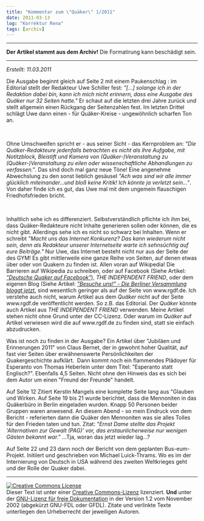 ```yaml
---
title: "Kommentar zum \"Quäker\" 1/2011"
date: 2011-03-13
log: "Korrektur Rena"
tags: [archiv]
---
```

<hr><b>Der Artikel stammt aus dem Archiv!</b> Die Formatirung kann beschädigt sein.<hr>
<address>Erstellt: 11.03.2011</address>
<p>Die Ausgabe beginnt gleich auf Seite 2 mit einem Paukenschlag : im Editorial stellt der Redakteur Uwe Schiller fest: <i>&quot;[...] solange ich in der Redaktion dabei bin, kann ich mich nicht erinnern, dass eine Ausgabe des Qu&auml;ker nur 32 Seiten hatte.&quot;</i> Er schaut auf die letzten drei Jahre zur&uuml;ck und stellt allgemein einen R&uuml;ckgang der Seitenzahlen fest. Im letzten Drittel schl&auml;gt Uwe dann einen - f&uuml;r Qu&auml;ker-Kreise - ungew&ouml;hnlich scharfen Ton an. </p>
<!--break-->
<p>&nbsp;</p>
<p>Ohne Umschweifen spricht er  - aus seiner Sicht - das Kernproblem an: <i>&quot;Die Qu&auml;ker-Redakteure jedenfalls betrachten es nicht als ihre Aufgabe, mit Notitzblock, Bleistift und Kamera von (Qu&auml;ker-)Veranstaltung zu (Qu&auml;ker-)Veranstaltung zu eilen oder wissenschaftliche Abhandlungen zu verfassen.&quot;</i>. Das sind doch mal ganz neue T&ouml;ne! Eine angenehme Abwechslung zu den sonst lieblich ges&auml;usel <i>&quot;Ach was sind wir alle immer gl&uuml;cklich miteinander...und blo&szlig; keine Kritik! Ich k&ouml;nnte ja verletzt sein...&quot;</i>. Von daher finde ich es gut, das Uwe mal mit dem ungemein flauschigen Friedhofsfrieden bricht.</p>
<p>&nbsp;</p>
<p>Inhaltlich sehe ich es differenziert. Selbstverst&auml;ndlich pflichte ich ihm bei, dass Qu&auml;ker-Redakteure nicht Inhalte generieren sollen oder k&ouml;nnen, die es nicht gibt. Allerdings sehe ich es nicht so schwarz bei Inhalten. Wenn er schreibt <i>&quot;Macht uns das Internet Konkurenz? Das kann wiederum nicht sein, denn als Redakteur unserer Internetseite warte ich sehns&uuml;chtig auf eure Beitr&auml;ge.&quot;</i> Nur Uwe, das Internet besteht nicht nur aus der Seite der des GYM! Es gibt mittlerweile eine ganze Reihe von Seiten, auf denen etwas &uuml;ber oder von Quakern zu finden ist. Allen voran auf Wikipedia! Die Barrieren auf Wikipedia zu schreiben, oder auf Facebook (Siehe Artikel: <a href="http://www.the-independent-friend.de/?q=node/681"><i>&quot;Deutsche Quaker auf Facebook&quot;</i></a>), <i> THE INDEPENDENT FRIEND</i>, oder dem eigenen Blog (Siehe Artikel: <a href="http://www.the-independent-friend.de/?q=node/717"><i>&quot;Besuche uns!&quot; - Die Berliner Versammlung bloggt jetzt.</i></a> sind wesentlich geringer als auf der Seite von www.rgdf.de. Ich verstehe auch nicht, warum Artikel aus dem <i>Qu&auml;ker</i> nicht auf der Seite  www.rgdf.de ver&ouml;ffentlicht werden. So z.B. das Editorial. Der <i>Qu&auml;ker</i> k&ouml;nnte auch Artikel aus <i> THE INDEPENDENT FRIEND</i> verwenden. Meine Artikel stehen nicht ohne Grund unter der CC-Lizenz. Oder warum im <i>Qu&auml;ker</i> auf Artikel verwiesen wird die auf www.rgdf.de zu finden sind, statt sie einfach abzudrucken.</p>
<p>Was ist noch zu finden in der Ausgabe? Ein Artikel &uuml;ber &quot;Jubil&auml;en und Erinnerungen 2011&quot; von Claus Bernet, der in gewohnt hoher Qualit&auml;t, auf fast vier Seiten &uuml;ber erw&auml;hnenswerte Pers&ouml;nlichkeiten der Quakergeschichte aufkl&auml;rt.&nbsp; Dann kommt noch ein flammendes Pl&auml;doyer f&uuml;r Esperanto von Thomas Heberlein unter dem Titel: &quot;Esperanto statt Englisch?&quot;. Ebenfalls 4,5 Seiten. Nicht ohne den Hinweis das es sich bei dem Autor um einen &quot;Freund der Freunde&quot; handelt.</p>
<p>Auf Seite 12 Zitiert Kerstin Mangels eine komplette Seite lang aus &quot;Glauben und Wirken. Auf Seite 19 bis 21 wurde berichtet, dass die Mennoniten in das Qu&auml;kerb&uuml;ro in Berlin eingeladen wurden. Knapp 50 Personen beider Gruppen waren anwesend. An diesem Abend - so mein Eindruck von dem Bericht - referierten dann die Qu&auml;ker den Mennoniten was sie alles Tolles f&uuml;r den Frieden taten und tun. Zitat: <i>&quot;Ernst Dame stellte das Projekt 'Alternativen zur Gewalt (PAG)' vor, das erstaunlicherweise nur wenigen G&auml;sten bekannt war.&quot;</i> ...Tja, woran das jetzt wieder lag...?</p>
<p>Auf Seite 22 und 23 dann noch der Bericht von dem geplanten Bus-eum-Projekt. Initiiert und geschrieben von Michael Luick-Thrams. Wo es im der Internierung von Deutsch in USA w&auml;hrend des zweiten Weltkrieges geht und der Rolle der Quaker dabei.</p>
<hr />
<p><a rel="license" href="http://creativecommons.org/licenses/by-sa/3.0/de/"><img alt="Creative Commons License" style="border-width: 0pt;" src="http://i.creativecommons.org/l/by-sa/3.0/de/88x31.png" /></a><br />
Dieser <span xmlns:dc="http://purl.org/dc/elements/1.1/" href="http://purl.org/dc/dcmitype/Text" rel="dc:type">Text</span> ist unter einer <a rel="license" href="http://creativecommons.org/licenses/by-sa/3.0/de/">Creative Commons-Lizenz</a> lizenziert. <b>Und</b> unter der <a href="http://de.wikipedia.org/wiki/GFDL">GNU-Lizenz f&uuml;r freie Dokumentation</a> in der Version 1.2 vom November 2002 (abgek&uuml;rzt GNU-FDL oder GFDL). Zitate und verlinkte Texte unterliegen den Urheberrecht der jeweiligen Autoren.</p>
